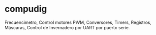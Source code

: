 # compudig
Frecuencimetro, Control motores PWM, Conversores, Timers, Registros, Máscaras, Control de Invernadero por UART por puerto serie.

